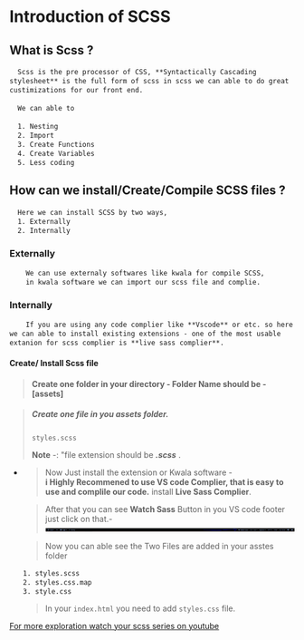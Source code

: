 #   Introduction of SCSS

##  What is Scss ?

      Scss is the pre processor of CSS, **Syntactically Cascading stylesheet** is the full form of scss in scss we can able to do great custimizations for our front end.

      We can able to 
   
      1. Nesting
      2. Import
      3. Create Functions
      4. Create Variables
      5. Less coding
      

##  How can we install/Create/Compile SCSS files ?
      Here we can install SCSS by two ways,
      1. Externally
      2. Internally

###  Externally
        We can use externaly softwares like kwala for compile SCSS,
        in kwala software we can import our scss file and complie.

### Internally 
        If you are using any code complier like **Vscode** or etc. so here we can able to install existing extensions - one of the most usable extanion for scss complier is **live sass complier**. 

       
#### Create/ Install Scss file
    
> #### Create one folder in your directory - **Folder Name should be - [assets]**
    
>  #####  Create one file in you **assets** folder.
>
>   <code>styles.scss</code>
>
>  **Note** -: "file extension should be ***.scss*** . 

*   > Now Just install the extension or Kwala software - <br>
      **i Highly Recommened to use VS code Complier, that is easy to use and complile our code.** install **Live Sass Complier**.


    >  After that you can see **Watch Sass** Button in you VS code footer just click on that.- 
         ![Visual Studio Code Footer](/assets/images/vscode-footer.PNG)

    >  Now you can able see the Two Files are added in your asstes folder

        1. styles.scss
        2. styles.css.map
        3. style.css

    > In your <code>index.html</code> you need to add <code>styles.css</code> file.






[For more exploration watch your scss series on youtube](https://www.youtube.com/@programmingashram/)
